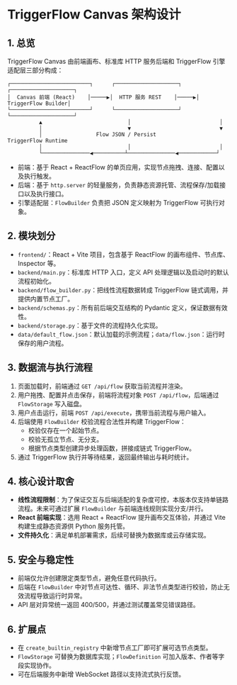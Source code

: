# TriggerFlow Canvas 架构设计

## 1. 总览
TriggerFlow Canvas 由前端画布、标准库 HTTP 服务后端和 TriggerFlow 引擎适配层三部分构成：

```
┌─────────────────────────┐      ┌────────────────────┐      ┌────────────────────┐
│  Canvas 前端 (React)    │─────▶│  HTTP 服务 REST    │─────▶│  TriggerFlow Builder│
└─────────────────────────┘      └────────────────────┘      └────────────────────┘
          ▲                           │                            │
          │                           ▼                            ▼
          │                 Flow JSON / Persist              TriggerFlow Runtime
          │                           │                            │
          └───────────────◀──────────┴───────────────◀────────────┘
```

- 前端：基于 React + ReactFlow 的单页应用，实现节点拖拽、连接、配置以及执行触发。
- 后端：基于 `http.server` 的轻量服务，负责静态资源托管、流程保存/加载接口以及执行接口。
- 引擎适配层：`FlowBuilder` 负责把 JSON 定义映射为 TriggerFlow 可执行对象。

## 2. 模块划分
- `frontend/`：React + Vite 项目，包含基于 ReactFlow 的画布组件、节点库、Inspector 等。
- `backend/main.py`：标准库 HTTP 入口，定义 API 处理逻辑以及启动时的默认流程初始化。
- `backend/flow_builder.py`：把线性流程数据转成 TriggerFlow 链式调用，并提供内置节点工厂。
- `backend/schemas.py`：所有前后端交互结构的 Pydantic 定义，保证数据有效性。
- `backend/storage.py`：基于文件的流程持久化实现。
- `data/default_flow.json`：默认加载的示例流程；`data/flow.json`：运行时保存的用户流程。

## 3. 数据流与执行流程
1. 页面加载时，前端通过 `GET /api/flow` 获取当前流程并渲染。
2. 用户拖拽、配置并点击保存，前端将流程对象 `POST /api/flow`，后端通过 `FlowStorage` 写入磁盘。
3. 用户点击运行，前端 `POST /api/execute`，携带当前流程与用户输入。
4. 后端使用 `FlowBuilder` 校验流程合法性并构建 TriggerFlow：
   - 校验仅存在一个起始节点。
   - 校验无孤立节点、无分支。
   - 根据节点类型创建异步处理函数，拼接成链式 TriggerFlow。
5. 通过 TriggerFlow 执行并等待结果，返回最终输出与耗时统计。

## 4. 核心设计取舍
- **线性流程限制**：为了保证交互与后端适配的复杂度可控，本版本仅支持单链路流程。未来可通过扩展 `FlowBuilder` 与前端连线规则实现分支/并行。
- **React 前端实现**：选用 React + ReactFlow 提升画布交互体验，并通过 Vite 构建生成静态资源供 Python 服务托管。
- **文件持久化**：满足单机部署需求，后续可替换为数据库或云存储实现。

## 5. 安全与稳定性
- 前端仅允许创建限定类型节点，避免任意代码执行。
- 后端在 `FlowBuilder` 中对节点可达性、循环、非法节点类型进行校验，防止无效流程导致运行时异常。
- API 层对异常统一返回 400/500，并通过测试覆盖常见错误路径。

## 6. 扩展点
- 在 `create_builtin_registry` 中新增节点工厂即可扩展可选节点类型。
- `FlowStorage` 可替换为数据库实现；`FlowDefinition` 可加入版本、作者等字段实现协作。
- 可在后端服务中新增 WebSocket 路径以支持流式执行反馈。

